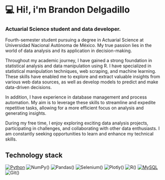 

<!--
**HitBrann/HitBrann** is a ✨ _special_ ✨ repository because its `README.md` (this file) appears on your GitHub profile.

Here are some ideas to get you started:

- 🔭 I’m currently working on ...
- 🌱 I’m currently learning ...
- 👯 I’m looking to collaborate on ...
- 🤔 I’m looking for help with ...
- 💬 Ask me about ...
- 📫 How to reach me: ...
- 😄 Pronouns: ...
- ⚡ Fun fact: ...
-->

# 💻 Hi!, i'm Brandon Delgadillo
### Actuarial Science student and data developer.

Fourth-semester student pursuing a degree in Actuarial Science at Universidad Nacional Autónoma de México. My true passion lies in the world of data analysis and its application in decision-making.

Throughout my academic journey, I have gained a strong foundation in statistical analysis and data manipulation using R. I have specialized in statistical manipulation techniques, web scraping, and machine learning. These skills have enabled me to explore and extract valuable insights from various web data sources, as well as develop models to predict and make data-driven decisions.

In addition, I have experience in database management and process automation. My aim is to leverage these skills to streamline and expedite repetitive tasks, allowing for a more efficient focus on analysis and generating insights.

During my free time, I enjoy exploring exciting data analysis projects, participating in challenges, and collaborating with other data enthusiasts. I am constantly seeking opportunities to learn and enhance my technical skills.

## Technology stack

[![Python](https://img.shields.io/badge/Python-yellow?style=for-the-badge&logo=python&logoColor=white&labelColor=101010)]()
![NumPy](https://img.shields.io/badge/numpy-%23013243.svg?style=for-the-badge&logo=numpy&logoColor=white)()
![Pandas](https://img.shields.io/badge/pandas-%23150458.svg?style=for-the-badge&logo=pandas&logoColor=white)()
![Selenium](https://img.shields.io/badge/-selenium-%43B02A?style=for-the-badge&logo=selenium&logoColor=white)()
![Plotly](https://img.shields.io/badge/Plotly-%233F4F75.svg?style=for-the-badge&logo=plotly&logoColor=white)()
![R](https://img.shields.io/badge/r-%23276DC3.svg?style=for-the-badge&logo=r&logoColor=white)()
[![MySQL](https://img.shields.io/badge/MySQL-4479A1?style=for-the-badge&logo=mysql&logoColor=white&labelColor=101010)]()
![Git](https://img.shields.io/badge/git-%23F05033.svg?style=for-the-badge&logo=git&logoColor=white)()


